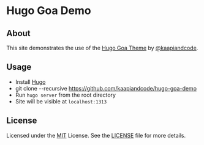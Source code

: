 # Hugo Goa Demo

## About

This site demonstrates the use of the [Hugo Goa Theme](https://github.com/kaapiandcode/hugo-goa) by [@kaapiandcode](https://github.com/kaapiandcode).

## Usage

- Install [Hugo](gohugo.io)
- git clone --recursive https://github.com/kaapiandcode/hugo-goa-demo
- Run `hugo server` from the root directory
- Site will be visible at `localhost:1313`

## License

Licensed under the [MIT](https://opensource.org/licenses/MIT) License. See the [LICENSE](https://raw.githubusercontent.com/shenoybr/hugo-goa-demo/master/LICENSE) file for more details.
